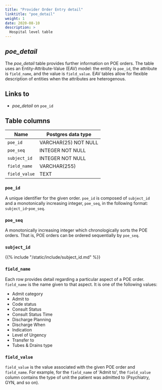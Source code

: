 ```yaml
---
title: "Provider Order Entry detail"
linktitle: "poe_detail"
weight: 1
date: 2020-08-10
description: >
  Hospital level table
---
```


## *poe_detail*

The *poe_detail* table provides further information on POE orders. The table uses an Entity-Attribute-Value (EAV) model: the entity is `poe_id`, the attribute is `field_name`, and the value is `field_value`.
EAV tables allow for flexible description of entities when the attributes are heterogenous.

## Links to

* *poe_detail* on `poe_id`

<!--

# Important considerations

-->

## Table columns

Name | Postgres data type
---- | ----
`poe_id` | VARCHAR(25) NOT NULL
`poe_seq` | INTEGER NOT NULL
`subject_id` | INTEGER NOT NULL
`field_name` | VARCHAR(255)
`field_value` | TEXT

### `poe_id`

A unique identifier for the given order. `poe_id` is composed of `subject_id` and a monotonically increasing integer, `poe_seq`, in the following format: `subject_id`-`poe_seq`.

### `poe_seq`

A monotonically increasing integer which chronologically sorts the POE orders. That is, POE orders can be ordered sequentially by `poe_seq`.

### `subject_id`

{{% include "/static/include/subject_id.md" %}}

### `field_name`

Each row provides detail regarding a particular aspect of a POE order. `field_name` is the name given to that aspect. It is one of the following values:

* Admit category
* Admit to
* Code status
* Consult Status
* Consult Status Time
* Discharge Planning
* Discharge When
* Indication
* Level of Urgency
* Transfer to
* Tubes & Drains type

### `field_value`

`field_value` is the value associated with the given POE order and `field_name`. For example, for the `field_name` of 'Admit to', the `field_value` column contains the type of unit the patient was admitted to (Psychiatry, GYN, and so on).
